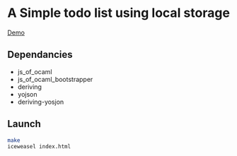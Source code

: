 # A Simple todo list using local storage

[Demo](http://xvw.github.io/js_of_ocaml_bootstrapper/todolist)

## Dependancies

-  js_of_ocaml
-  js_of_ocaml_bootstrapper
-  deriving
-  yojson
-  deriving-yosjon

## Launch

```bash
make
iceweasel index.html
```
